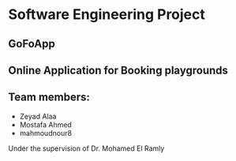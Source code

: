 # Software Engineering Project
## GoFoApp
## Online Application for Booking playgrounds

## Team members:
* Zeyad Alaa
* Mostafa Ahmed
* mahmoudnour8

Under the supervision of Dr. Mohamed El Ramly
